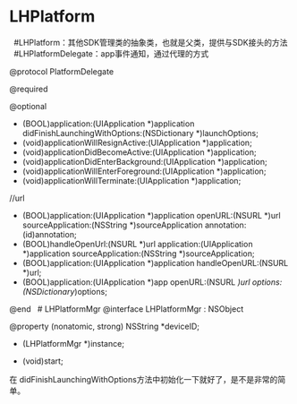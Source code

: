 # LHPlatform
 
#LHPlatform：其他SDK管理类的抽象类，也就是父类，提供与SDK接头的方法
 
#LHPlatformDelegate：app事件通知，通过代理的方式

@protocol PlatformDelegate <NSObject>

@required

@optional
- (BOOL)application:(UIApplication *)application didFinishLaunchingWithOptions:(NSDictionary *)launchOptions;
- (void)applicationWillResignActive:(UIApplication *)application;
- (void)applicationDidBecomeActive:(UIApplication *)application;
- (void)applicationDidEnterBackground:(UIApplication *)application;
- (void)applicationWillEnterForeground:(UIApplication *)application;
- (void)applicationWillTerminate:(UIApplication *)application;

//url
- (BOOL)application:(UIApplication *)application openURL:(NSURL *)url sourceApplication:(NSString *)sourceApplication annotation:(id)annotation;
- (BOOL)handleOpenUrl:(NSURL *)url application:(UIApplication *)application sourceApplication:(NSString *)sourceApplication;
- (BOOL)application:(UIApplication *)application handleOpenURL:(NSURL *)url;
- (BOOL)application:(UIApplication *)app openURL:(NSURL *)url options:(NSDictionary*)options;

@end
 
# LHPlatformMgr
@interface LHPlatformMgr : NSObject

@property (nonatomic, strong) NSString *deviceID;

+ (LHPlatformMgr *)instance;

- (void)start;

在 didFinishLaunchingWithOptions方法中初始化一下就好了，是不是非常的简单。
